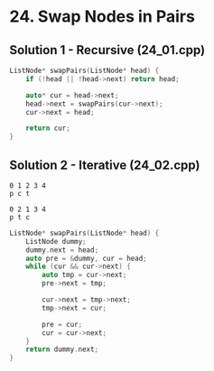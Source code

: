 # 24. Swap Nodes in Pairs

## Solution 1 - Recursive (24_01.cpp)

```cpp
ListNode* swapPairs(ListNode* head) {
    if (!head || !head->next) return head;

    auto* cur = head->next;
    head->next = swapPairs(cur->next);
    cur->next = head;

    return cur;
}
```

## Solution 2 - Iterative (24_02.cpp)

```
0 1 2 3 4
p c t

0 2 1 3 4
p t c
```

```cpp
ListNode* swapPairs(ListNode* head) {
    ListNode dummy;
    dummy.next = head;
    auto pre = &dummy, cur = head;
    while (cur && cur->next) {
        auto tmp = cur->next;
        pre->next = tmp;

        cur->next = tmp->next;
        tmp->next = cur;

        pre = cur;
        cur = cur->next;
    }
    return dummy.next;
}
```

